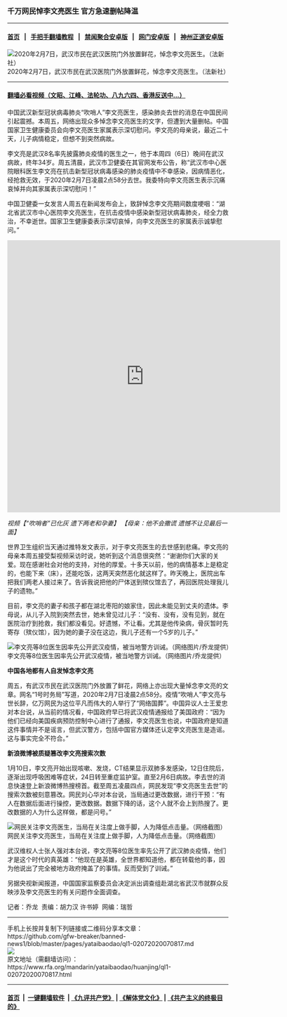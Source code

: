 ### 千万网民悼李文亮医生   官方急速删帖降温
------------------------

#### [首页](https://github.com/gfw-breaker/banned-news1/blob/master/README.md) &nbsp;&nbsp;|&nbsp;&nbsp; [手把手翻墙教程](https://github.com/gfw-breaker/guides/wiki) &nbsp;&nbsp;|&nbsp;&nbsp; [禁闻聚合安卓版](https://github.com/gfw-breaker/bn-android) &nbsp;&nbsp;|&nbsp;&nbsp; [网门安卓版](https://github.com/oGate2/oGate) &nbsp;&nbsp;|&nbsp;&nbsp; [神州正道安卓版](https://github.com/SzzdOgate/update) 



<div id="headerimg">
 <img alt="2020年2月7日，武汉市民在武汉医院门外放置鲜花，悼念李文亮医生。（法新社）" src="https://www.rfa.org/mandarin/yataibaodao/huanjing/ql1-02072020070817.html/000_1OR94D.jpg/@@images/87f4d607-dbd9-4680-a58b-f34d33d67e95.jpeg" title="2020年2月7日，武汉市民在武汉医院门外放置鲜花，悼念李文亮医生。（法新社）"/>
 <div id="headerimgcontents">
  <div id="headerimgcaption">
   <span>
    2020年2月7日，武汉市民在武汉医院门外放置鲜花，悼念李文亮医生。（法新社）
   </span>
   <!-- zoomattribute -->
  </div>
  <!-- headerimgcaption -->
 </div>
 <!-- headerimagecontents -->
</div>

<hr/>


#### [翻墙必看视频（文昭、江峰、法轮功、八九六四、香港反送中...）](https://github.com/gfw-breaker/banned-news1/blob/master/pages/link3.md)

<div id="storytext">
 <div>
  <div class="slot_header">
  </div>
 </div>
 <p>
  中国武汉新型冠状病毒肺炎“吹哨人”李文亮医生，感染肺炎去世的消息在中国民间引起震撼。本周五，网络出现众多悼念李文亮医生的文字，但遭到大量删帖。中国国家卫生健康委员会向李文亮医生家属表示深切慰问。李文亮的母亲说，最近二十天，儿子病情稳定，但想不到突然病故。
 </p>
 <p>
  李文亮是武汉8名率先披露肺炎疫情的医生之一，他于本周四（6日）晚间在武汉病故，终年34岁。周五清晨，武汉市卫健委在其官网发布公告，称“武汉市中心医院眼科医生李文亮在抗击新型冠状病毒感染的肺炎疫情中不幸感染，因病情恶化，经抢救无效，于2020年2月7日凌晨2点58分去世。我委特向李文亮医生表示沉痛哀悼并向其家属表示深切慰问！”
 </p>
 <p>
 </p>
 <p>
 </p>
 <p>
  中国卫健委一女发言人周五在新闻发布会上，致辞悼念李文亮期间数度哽咽：“湖北省武汉市中心医院李文亮医生，在抗击疫情中感染新型冠状病毒肺炎，经全力救治，不幸逝世。国家卫生健康委表示深切哀悼，向李文亮医生的家属表示诚挚慰问。”
 </p>
 <p>
 </p>
 <p>
  <iframe frameborder="0" height="620" scrolling="no" src="https://www.facebook.com/plugins/video.php?href=https%3A%2F%2Fwww.facebook.com%2FRFAChinese%2Fvideos%2F2218716645100848%2F&amp;show_text=0&amp;width=622" width="622">
  </iframe>
 </p>
 <p>
  <i>
   视频【“吹哨者”已化灰 遗下两老和孕妻】 【母亲：他不会撒谎 遗憾不让见最后一面】
  </i>
 </p>
 <p>
 </p>
 <p>
  世界卫生组织当天通过推特发文表示，对于李文亮医生的去世感到悲痛。李文亮的母亲本周五接受梨视频采访时说，她听到这个消息很突然：“谢谢你们大家的关爱。现在感谢社会对他的支持，对他的厚爱。十多天以前，他的病情基本上是稳定的，也能下来（床），还能吃饭，这两天突然恶化就这样了。昨天晚上，医院出车把我们两老人接过来了。告诉我说把他的尸体送到殡仪馆去了，再回医院处理我儿子的遗物。”
 </p>
 <p>
  目前，李文亮的妻子和孩子都在湖北枣阳的娘家住，因此未能见到丈夫的遗体。李母说，从儿子入院到突然去世，她未曾见过儿子：“没有、没有，没有见到，就在医院治疗到抢救，我们都没看见。好遗憾，不让看。尤其是他传染病，骨灰暂时先寄存（殡仪馆），因为她的妻子没在这边，我儿子还有一个5岁的儿子。”
 </p>
 <p>
 </p>
 <p>
  <div class="image-inline captioned" style="width:806px;">
   <div style="width:806px;">
    <img alt="李文亮等8位医生因率先公开武汉疫情，被当地警方训诫。（网络图片/乔龙提供）" src="https://www.rfa.org/mandarin/yataibaodao/huanjing/ql1-02072020070817.html/m0207-ql1p4.jpg" title="李文亮等8位医生因率先公开武汉疫情，被当地警方训诫。（网络图片/乔龙提供）"/>
   </div>
   <div class="image-caption">
    <span style="width:806px;">
     李文亮等8位医生因率先公开武汉疫情，被当地警方训诫。（网络图片/乔龙提供）
    </span>
    <span class="copyright">
    </span>
   </div>
  </div>
 </p>
 <p>
  <b>
   中国各地都有人自发悼念李文亮
  </b>
  <b>
  </b>
 </p>
 <p>
  周五，有武汉市民在武汉医院门外放置了鲜花，网络上亦出现大量悼念李文亮的文章。网名“1号时务局”写道，2020年2月7日凌晨2点58分。疫情“吹哨人”李文亮与世长辞，亿万网民为这位平凡而伟大的人举行了“网络国葬”。中国异议人士王爱忠对本台说，从当前的情况看，中国政府早已将武汉疫情通报给了美国政府：“因为他们已经向美国疾病预防控制中心进行了通报，李文亮医生也说，中国政府是知道这件事情并不是谣言，但武汉警方，包括中国官方媒体还认定李文亮医生是造谣。这与事实完全不符合。”
 </p>
 <p>
  <b>
   新浪微博被质疑篡改李文亮搜索次数
  </b>
 </p>
 <p>
  1月10日，李文亮开始出现咳嗽、发烧，CT结果显示双肺多发感染，12日住院后，逐渐出现呼吸困难等症状，24日转至重症监护室。直至2月6日病故。李去世的消息快速登上新浪微博热搜榜首。截至周五凌晨四点，网民发现“李文亮医生去世”的搜索次数被刻意篡改。网民刘心华对本台说，当局通过更改数据，进行干预：“有人在数据后面进行操控，更改数据。数据下降的话，这个人就不会上到热搜了。更改数据的人为什么这样做，都是问号。”
 </p>
 <p>
 </p>
 <p>
  <div class="image-inline captioned" style="width:1500px;">
   <div style="width:1500px;">
    <img alt="网民关注李文亮医生，当局在关注度上做手脚，人为降低点击量。（网络截图）" src="https://www.rfa.org/mandarin/yataibaodao/huanjing/ql1-02072020070817.html/m0207-ql1p5.jpg" title="网民关注李文亮医生，当局在关注度上做手脚，人为降低点击量。（网络截图）"/>
   </div>
   <div class="image-caption">
    <span style="width:1500px;">
     网民关注李文亮医生，当局在关注度上做手脚，人为降低点击量。（网络截图）
    </span>
    <span class="copyright">
    </span>
   </div>
  </div>
 </p>
 <p>
  武汉维权人士张人强对本台说，李文亮等8位医生率先公开了武汉肺炎疫情，他们才是这个时代的真英雄：“他现在是英雄，全世界都知道他，都在转载他的事，因为他说出了完全被地方政府掩盖了的事情。反而受到了训诫。”
 </p>
 <p>
  另据央视新闻报道，中国国家监察委员会决定派出调查组赴湖北省武汉市就群众反映涉及李文亮医生的有关问题作全面调查。
 </p>
 <p>
 </p>
 <p>
  记者：乔龙  责编：胡力汉 许书婷  网编：瑞哲
 </p>
</div>

<hr/>
手机上长按并复制下列链接或二维码分享本文章：<br/>
https://github.com/gfw-breaker/banned-news1/blob/master/pages/yataibaodao/ql1-02072020070817.md <br/>
<a href='https://github.com/gfw-breaker/banned-news1/blob/master/pages/yataibaodao/ql1-02072020070817.md'><img src='https://github.com/gfw-breaker/banned-news1/blob/master/pages/yataibaodao/ql1-02072020070817.md.png'/></a> <br/>
原文地址（需翻墙访问）：https://www.rfa.org/mandarin/yataibaodao/huanjing/ql1-02072020070817.html


------------------------
#### [首页](https://github.com/gfw-breaker/banned-news1/blob/master/README.md) &nbsp;|&nbsp; [一键翻墙软件](https://github.com/gfw-breaker/nogfw/blob/master/README.md) &nbsp;| [《九评共产党》](https://github.com/gfw-breaker/9ping.md/blob/master/README.md#九评之一评共产党是什么) | [《解体党文化》](https://github.com/gfw-breaker/jtdwh.md/blob/master/README.md) | [《共产主义的终极目的》](https://github.com/gfw-breaker/gczydzjmd.md/blob/master/README.md)


<img src='http://gfw-breaker.win/banned-news/pages/yataibaodao/ql1-02072020070817.md' width='0px' height='0px'/>